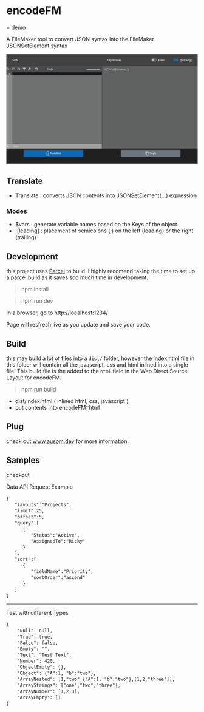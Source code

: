 # encodeFM
= [demo](https://encodefm.netlify.app/)

A FileMaker tool to convert JSON syntax into the FileMaker JSONSetElement syntax

![](encodeFM.gif)

## Translate

- Translate : converts JSON contents into JSONSetElement(...) expression

### Modes

- $vars : generate variable names based on the Keys of the object.
- ;\[leading\] : placement of semicolons (;) on the left (leading) or the right (trailing)

## Development

this project uses [Parcel](https://parceljs.org/getting_started.html) to build. I highly recomend taking the time to set up a parcel build as it saves soo much time in development.

> npm install

> npm run dev

In a browser, go to http://localhost:1234/

Page will resfresh live as you update and save your code.

## Build

this may build a lot of files into a `dist/` folder, however the index.html file in this folder will contain all the javascript, css and html inlined into a single file. This build file is the added to the `html` field in the Web Direct Source Layout for encodeFM.

> npm run build

- dist/index.html ( inlined html, css, javascript )
- put contents into encodeFM::html

## Plug

check out www.ausom.dev for more information.

## Samples

checkout

Data API Request Example

```
{
   "layouts":"Projects",
   "limit":25,
   "offset":5,
   "query":[
      {
         "Status":"Active",
         "AssignedTo":"Ricky"
      }
   ],
   "sort":[
      {
         "fieldName":"Priority",
         "sortOrder":"ascend"
      }
   ]
}
```

---

Test with different Types

```
{
    "Null": null,
    "True": true,
    "False": false,
    "Empty": "",
    "Text": "Test Text",
    "Number": 420,
    "ObjectEmpty": {},
    "Object": {"A":1, "b":"two"},
    "ArrayNested": [1,"two",{"A":1, "b":"two"},[1,2,"three"]],
    "ArrayStrings": ["one","two","three"],
    "ArrayNumber": [1,2,3],
    "ArrayEmpty": []
}
```

